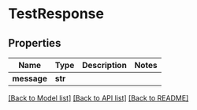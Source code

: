 # TestResponse

## Properties
Name | Type | Description | Notes
------------ | ------------- | ------------- | -------------
**message** | **str** |  | 

[[Back to Model list]](../README.md#documentation-for-models) [[Back to API list]](../README.md#documentation-for-api-endpoints) [[Back to README]](../README.md)


